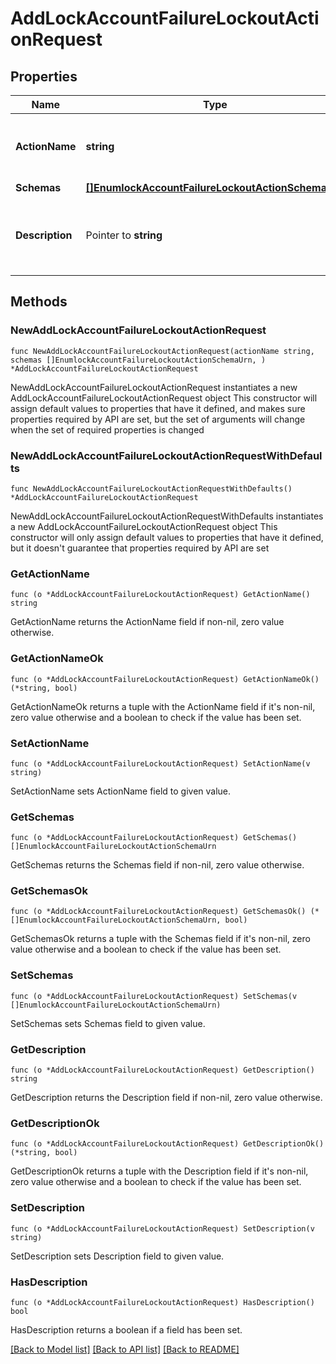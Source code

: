 # AddLockAccountFailureLockoutActionRequest

## Properties

Name | Type | Description | Notes
------------ | ------------- | ------------- | -------------
**ActionName** | **string** | Name of the new Failure Lockout Action | 
**Schemas** | [**[]EnumlockAccountFailureLockoutActionSchemaUrn**](EnumlockAccountFailureLockoutActionSchemaUrn.md) |  | 
**Description** | Pointer to **string** | A description for this Failure Lockout Action | [optional] 

## Methods

### NewAddLockAccountFailureLockoutActionRequest

`func NewAddLockAccountFailureLockoutActionRequest(actionName string, schemas []EnumlockAccountFailureLockoutActionSchemaUrn, ) *AddLockAccountFailureLockoutActionRequest`

NewAddLockAccountFailureLockoutActionRequest instantiates a new AddLockAccountFailureLockoutActionRequest object
This constructor will assign default values to properties that have it defined,
and makes sure properties required by API are set, but the set of arguments
will change when the set of required properties is changed

### NewAddLockAccountFailureLockoutActionRequestWithDefaults

`func NewAddLockAccountFailureLockoutActionRequestWithDefaults() *AddLockAccountFailureLockoutActionRequest`

NewAddLockAccountFailureLockoutActionRequestWithDefaults instantiates a new AddLockAccountFailureLockoutActionRequest object
This constructor will only assign default values to properties that have it defined,
but it doesn't guarantee that properties required by API are set

### GetActionName

`func (o *AddLockAccountFailureLockoutActionRequest) GetActionName() string`

GetActionName returns the ActionName field if non-nil, zero value otherwise.

### GetActionNameOk

`func (o *AddLockAccountFailureLockoutActionRequest) GetActionNameOk() (*string, bool)`

GetActionNameOk returns a tuple with the ActionName field if it's non-nil, zero value otherwise
and a boolean to check if the value has been set.

### SetActionName

`func (o *AddLockAccountFailureLockoutActionRequest) SetActionName(v string)`

SetActionName sets ActionName field to given value.


### GetSchemas

`func (o *AddLockAccountFailureLockoutActionRequest) GetSchemas() []EnumlockAccountFailureLockoutActionSchemaUrn`

GetSchemas returns the Schemas field if non-nil, zero value otherwise.

### GetSchemasOk

`func (o *AddLockAccountFailureLockoutActionRequest) GetSchemasOk() (*[]EnumlockAccountFailureLockoutActionSchemaUrn, bool)`

GetSchemasOk returns a tuple with the Schemas field if it's non-nil, zero value otherwise
and a boolean to check if the value has been set.

### SetSchemas

`func (o *AddLockAccountFailureLockoutActionRequest) SetSchemas(v []EnumlockAccountFailureLockoutActionSchemaUrn)`

SetSchemas sets Schemas field to given value.


### GetDescription

`func (o *AddLockAccountFailureLockoutActionRequest) GetDescription() string`

GetDescription returns the Description field if non-nil, zero value otherwise.

### GetDescriptionOk

`func (o *AddLockAccountFailureLockoutActionRequest) GetDescriptionOk() (*string, bool)`

GetDescriptionOk returns a tuple with the Description field if it's non-nil, zero value otherwise
and a boolean to check if the value has been set.

### SetDescription

`func (o *AddLockAccountFailureLockoutActionRequest) SetDescription(v string)`

SetDescription sets Description field to given value.

### HasDescription

`func (o *AddLockAccountFailureLockoutActionRequest) HasDescription() bool`

HasDescription returns a boolean if a field has been set.


[[Back to Model list]](../README.md#documentation-for-models) [[Back to API list]](../README.md#documentation-for-api-endpoints) [[Back to README]](../README.md)


